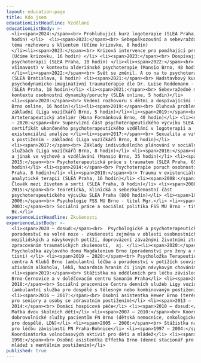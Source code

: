 ```yaml
---
layout: education-page
title: Kdo jsem
educationListHeadline: Vzdělání
educationListBody: >-
  <li><span>2024:</span><br> Prohlubující kurz logoterapie (SLEA Praha, 48
  hodin) </li>  <li><span>2023:</span><br> Sebepoškozování a sebevražda jako
  téma rozhovoru s klientem (Učíme krizovku, 8 hodin)
  </li><li><span>2023:</span><br> Krizová intervence pro pomáhající profesionály
  (Učíme krizovku, 16 hodin) </li> <li><span>2023:</span><br> Dospívající v
  psychoterapii (SLEA Praha, 18 hodin) </li><li><span>2022:</span><br> Tělo (a
  všímavost) v kontextu alderiánské psychoterapie (Mansio Brno, 48 hodin)
  </li><li><span>2022:</span><br> Svět se změnil. A co na to psychoterapie?
  (SLEA Bratislava, 8 hodin) <li><span>2021:</span><br> Nadstavbový kurz
  psychodynamicko-imaginativní traumaterapie dle Dr. Luise Reddemann - PITT
  (SLEA Praha, 18 hodin)</li> <li><span>2021:</span><br> Sebevražedné motivy v
  kontextu osobnostní dynamiky/poruchy (SLEA online, 5 hodin)</li> 
  <li><span>2020:</span><br> Vedení rozhovoru s dětmi a dospívajícími (Mansio
  Brno online, 16 hodin)</li><li><span>2019:</span><br> Dluhová problematika -
  základní (Liga vozíčkářů Brno, 5 hodin)</li><li><span>2019:</span><br>
  Arteterapeutický ateliér (Hana Formánková Brno, 40 hodin)</li> <li><span>2018
  – 2020:</span><br> Supervizní část psychoterapeutického výcviku SLEA Praha -
  certifikát ukončeného psychoterapeutického vzdělání v logoterapii a
  existenciální analýze </li><li><span>2017:</span><br> Sexualita a vztahy lidí
  s postižením - základní (Liga vozíčkářů Brno, 8 hodin)</li>
  <li><span>2017:</span><br> Základy individuálního plánování v sociálních
  službách (Liga vozíčkářů Brno, 8 hodin)</li> <li><span>2016:</span><br> Spolu
  a jinak ve výchově a vzdělávání (Mansio Brno, 35 hodin)</li> <li><span>2014 –
  2015:</span><br> Psychoterapeutická práce s traumatem (SLEA Praha, 65
  hodin)</li> <li><span>2014:</span><br> Psychoterapie poruch osobnosti (SLEA
  Praha, 8 hodin)</li> <li><span>2010:</span><br> Trauma v existenciálně
  analytické terapii (SLEA Praha, 16 hodin)</li> <li><span>2008:</span><br>
  Člověk mezi životem a smrtí (SLEA Praha, 8 hodin)</li> <li><span>2008 –
  2015:</span><br> Teoretická, klinická a sebezkušenostní část
  psychoterapeutického výcviku SLEA Praha (800 hodin)</li> <li><span>1999 –
  2006:</span><br> Psychologie FSS MU Brno - titul Mgr.</li> <li><span>1999 –
  2003:</span><br> Sociální práce a sociální politika FSS MU Brno - titul
  Bc.</li>
experienceListHeadline: Zkušenosti
experienceListBody: >-
  <li><span>2020 – dosud:</span><br>  Psychologické a psychoterapeutické
  poradenství na volné noze - zkušenosti zejména v oblasti osobnostních,
  mezilidských a návykových potíží, doprovázení závažnými životními ztrátami a
  zpracováním traumatických zkušeností,  aj. </li><li><span>2020:</span><br> 
  Psycholožka azylového domu Magdalenium Brno (poradenství pro ženy a matky v
  tísni) </li> <li><span>2019 – 2020:</span><br> Psycholožka Terapeutického
  centra A Klubů Brno (ambulantní léčba a poradenství v potížích souvisejících s
  užíváním alkoholu, léků, hazardním hraním či jiným návykovým chováním)</li>
  <li><span>2019:</span><br> Stážistka na odděleních pro léčbu závislostí PN
  Brno-Černovice a v doléčovacím centru Sananim Praha</li> <li><span>2017 –
  2018:</span><br> Sociální pracovnice Centra denních služeb Ligy vozíčkářů Brno
  (ambulantní služba pro dospělé s tělesným nebo kombinovaným postižením) </li>
  <li><span>2016 – 2017:</span><br> Osobní asistentka Hewer Brno (terénní služba
  pro seniory a osoby se zdravotním postižením)</li> <li><span>2013 –
  2014:</span><br> Domácí hospicová péče</li> <li><span>2010 – dosud:</span><br>
  Matka dvou školních dětí</li> <li><span>2007 – 2010:</span><br> Koordinátorka
  dobrovolnické služby pacientům FN Brno (dětská nemocnice, onkologické oddělení
  pro dospělé, LDN)</li> <li><span>2005 – 2006:</span><br> Stážistka na oddělení
  pro léčbu závislostí PN Praha-Bohnice</li> <li><span>1997 – 2004:</span><br>
  Koordinátorka volnočasových aktivit pro děti a mládež</li> <li><span>1997 –
  1998:</span><br> Osobní asistentka Effetha Brno (denní stacionář pro děti a
  mládež s mentálním postižením)</li>
published: true
---
```

